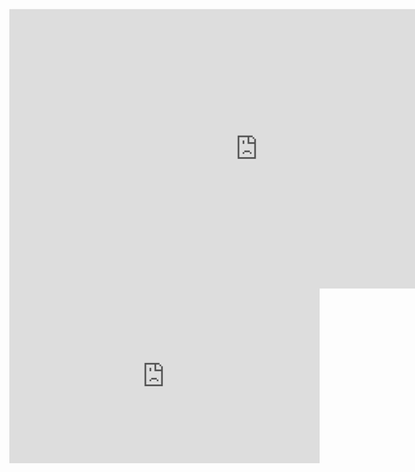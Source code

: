 <iframe width="896" height="504" src="https://www.youtube.com/embed/5bfC8W92mzA" title="J.Rocc - Say It Loud: James Brown &amp; Friends Pt.2" frameborder="0" allow="accelerometer; autoplay; clipboard-write; encrypted-media; gyroscope; picture-in-picture; web-share" referrerpolicy="strict-origin-when-cross-origin" allowfullscreen></iframe>
<iframe width="560" height="315" src="https://www.youtube.com/embed/uEZ9iWgJaSk?si=Wkb-Ch_UxyXjgUgz" title="YouTube video player" frameborder="0" allow="accelerometer; autoplay; clipboard-write; encrypted-media; gyroscope; picture-in-picture; web-share" referrerpolicy="strict-origin-when-cross-origin" allowfullscreen></iframe>
